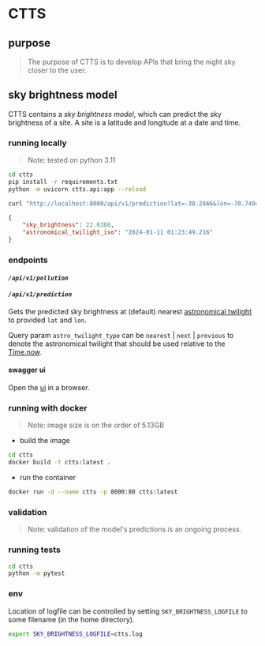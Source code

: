 # CTTS

## purpose

> The purpose of CTTS is to develop APIs that bring the night sky closer to the user.

## sky brightness model

CTTS contains a _sky brightness model_, which can predict the sky brightness of a site. A site is a latitude and longitude at a date and time.

### running locally

> Note: tested on python 3.11

```sh
cd ctts
pip install -r requirements.txt
python -m uvicorn ctts.api:app --reload
```

```sh
curl "http://localhost:8000/api/v1/prediction?lat=-30.2466&lon=-70.7494&astro_twilight_type=next"

```

```json
{
	"sky_brightness": 22.0388,
	"astronomical_twilight_iso": "2024-01-11 01:23:49.216"
}
```

### endpoints

#### _`/api/v1/pollution`_

#### _`/api/v1/prediction`_

Gets the predicted sky brightness at (default) nearest [astronomical twilight](https://www.weather.gov/lmk/twilight-types#:~:text=Astronomical%20Twilight%3A,urban%20or%20suburban%20light%20pollution.) to provided `lat` and `lon`.

Query param `astro_twilight_type` can be `nearest` | `next` | `previous` to denote the astronomical twilight that should be used relative to the [Time.now](https://docs.astropy.org/en/stable/api/astropy.time.Time.html#astropy.time.Time.now).

#### swagger ui

Open the [ui](http://localhost:8000/docs) in a browser.

### running with docker

> Note: image size is on the order of 5.13GB

- build the image

```sh
cd ctts
docker build -t ctts:latest .
```

- run the container

```sh
docker run -d --name ctts -p 8000:80 ctts:latest
```

### validation

> Note: validation of the model's predictions is an ongoing process.

### running tests

```sh
cd ctts
python -m pytest
```

### env

Location of logfile can be controlled by setting `SKY_BRIGHTNESS_LOGFILE` to
some filename (in the home directory).

```sh
export SKY_BRIGHTNESS_LOGFILE=ctts.log
```
